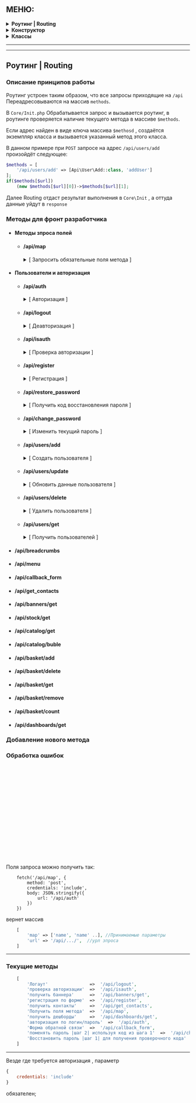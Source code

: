 ## МЕНЮ:

<div>
  <details>
      <summary>
          <b>Роутинг | Routing</b>
      </summary>

  * [Описание принципов работы](#Описание-принципов-работы)
  * [Методы для фронт разработчика](#Методы-для-фронт-разработчика)
  * [Добавление нового метода](#Добавление-нового-метода)
  * [Обработка ошибок](#Обработка-ошибок)

  </details>

  <details>
      <summary>
          <b>Конструктор</b>
      </summary>

  * [Описание системы конструктора](#Описание-системы-конструктора)
  * [Переменные](#Переменные)
  * [Обязательные методы абстрактных классов](#Обязательные-методы-абстрактных-классов)

  </details>

  <details>
      <summary>
          <b>Классы</b>
      </summary>

  * [Basket](#Basket)
  * [Catalog](#Catalog)
  * [Core](#Core)
  * [EventHandlers](#EventHandlers)
  * [Helpers](#Helpers)
  * [HighloadBlock](#HighloadBlock)
  * [Iblock](#Iblock)
  * [Information](#Information)
  * [Integration](#Integration)
  * [Routing](#Routing)
  * [Services](#Services)
  * [User](#User)

  </details>

</div>

-------
---

## Роутинг | Routing

### Описание принципов работы

  Роутинг устроен таким образом, что все запросы приходящие на ```/api``` Переадресовываются на массив ```methods```.

  В `Core/Init.php` Обрабатывается запрос и вызывается роутинг, в роутинге проверяется наличие текущего метода в массиве `$methods`.

  Если адрес найден в виде ключа массива ```$methosd``` , создаётся экземпляр класса и вызывается указанный метод этого класса.

  В данном примере при `POST` запросе на адрес `/api/users/add` произойдёт следующее:
  ```php
  $methods = [
      '/api/users/add' => [Api\User\Add::class, 'addUser']
  ];
  if($methods[$url])
      (new $methods[$url][0])->$methods[$url][1];
  ```
  Далее Routing отдаст результат выполнения в `Core\Init` , а оттуда данные уйдут в `response`


### Методы для фронт разработчика
+ #### Методы зпроса полей

   * #### /api/map

     <details >
        <summary>[ Запросить обязательные поля метода ]</summary>
      <hr>

      >Метод для получения списка полей для других методов и самого себя

      **Принимает:**

      | Параметр |   Описание   |
      | :------- | :----------: |
      | url      | адрес метода |


      **Отдаёт массив вида:**

      | Параметр    |        Описание        |
      | ----------- | :--------------------: |
      | name        |     название поля      |
      | mandatory   |  обязательность поля   |
      | alias       | название поля в Bitrix |
      | description |     описание поля      |

      <hr>
      </details>



+ #### Пользователи и авторизация
  + #### /api/auth
     <details >
        <summary>[ Авторизация ]</summary>
      <hr>

      > Описание

      **Принимает:**

      | Параметр | Описание |
      | :------- | :------: |
      | url      |  адрес   |


      **Отдаёт массив вида:**

      | Параметр | Описание |
      | -------- | :------: |
      | name     | название |

      <hr>
      </details>


  + #### /api/logout
     <details >
        <summary>[ Деавторизация ]</summary>
      <hr>

      > Описание

      **Принимает:**

      | Параметр | Описание |
      | :------- | :------: |
      | url      |  адрес   |


      **Отдаёт массив вида:**

      | Параметр | Описание |
      | -------- | :------: |
      | name     | название |

      <hr>
      </details>


  + #### /api/isauth
     <details >
        <summary>[ Проверка авторизации ]</summary>
      <hr>

      > Описание

      **Принимает:**

      | Параметр | Описание |
      | :------- | :------: |
      | url      |  адрес   |


      **Отдаёт массив вида:**

      | Параметр | Описание |
      | -------- | :------: |
      | name     | название |

      <hr>
      </details>


  + #### /api/register
     <details >
        <summary>[ Регистрация ]</summary>
      <hr>

      > Описание

      **Принимает:**

      | Параметр | Описание |
      | :------- | :------: |
      | url      |  адрес   |


      **Отдаёт массив вида:**

      | Параметр | Описание |
      | -------- | :------: |
      | name     | название |

      <hr>
      </details>


  + #### /api/restore_password
     <details >
        <summary>[ Получить код восстановления пароля ]</summary>
      <hr>

      >Восстановить пароль (пришлет по смс код для [изменения пароля](#apichange-password))

      **Принимает:**

      | Параметр | Описание |
      | :------- | :------: |
      | url      |  адрес   |


      **Отдаёт массив вида:**

      | Параметр | Описание |
      | -------- | :------: |
      | name     | название |

      <hr>
      </details>


  + #### /api/change_password
     <details >
        <summary>[ Изменить текущий пароль ]</summary>
      <hr>

      > Описание

      **Принимает:**

      | Параметр | Описание |
      | :------- | :------: |
      | url      |  адрес   |


      **Отдаёт массив вида:**

      | Параметр | Описание |
      | -------- | :------: |
      | name     | название |

      <hr>
      </details>

  + #### /api/users/add
     <details >
        <summary>[  Создать пользователя ]</summary>
      <hr>

      > Описание

      **Принимает:**

      | Параметр | Описание |
      | :------- | :------: |
      | url      |  адрес   |


      **Отдаёт массив вида:**

      | Параметр | Описание |
      | -------- | :------: |
      | name     | название |

      <hr>
      </details>

  + #### /api/users/update
     <details >
        <summary>[ Обновить данные пользователя ]</summary>
      <hr>

      > Описание

      **Принимает:**

      | Параметр | Описание |
      | :------- | :------: |
      | url      |  адрес   |


      **Отдаёт массив вида:**

      | Параметр | Описание |
      | -------- | :------: |
      | name     | название |

      <hr>
      </details>

  + #### /api/users/delete
     <details >
        <summary>[ Удалить пользователя ]</summary>
      <hr>

      > Описание

      **Принимает:**

      | Параметр | Описание |
      | :------- | :------: |
      | url      |  адрес   |


      **Отдаёт массив вида:**

      | Параметр | Описание |
      | -------- | :------: |
      | name     | название |

      <hr>
      </details>

  + #### /api/users/get
     <details >
        <summary>[ Получить пользователей ]</summary>
      <hr>

      > Описание

      **Принимает:**

      | Параметр | Описание |
      | :------- | :------: |
      | url      |  адрес   |


      **Отдаёт массив вида:**

      | Параметр | Описание |
      | -------- | :------: |
      | name     | название |

      <hr>
      </details>


+ #### /api/breadcrumbs
+ #### /api/menu
+ #### /api/callback_form
+ #### /api/get_contacts
+ #### /api/banners/get
+ #### /api/stock/get
+ #### /api/catalog/get
+ #### /api/catalog/buble
+ #### /api/basket/add
+ #### /api/basket/delete
+ #### /api/basket/get
+ #### /api/basket/remove
+ #### /api/basket/count
+ #### /api/dashboards/get

### Добавление нового метода

### Обработка ошибок

<br>
<br>
<br>
<br>
<a class="anchor" href="#apimaptest"><a>
<br>
<br>
<br>
<br>
<br>
<br>
<br>
<br>
<br>
<br>
<br>
















Поля запроса можно получить так:
```Js
    fetch('/api/map', {
        method: 'post',
        credentials: 'include',
        body: JSON.stringify({
            url: '/api/auth'
        })
    })
```

вернет массив
```php
    [
        'map' => ['name', 'name' ..], //Принимаемые параметры
        'url' => '/api/.../',  //урл зпроса
    ]
```

-----------------------------------------------------------------------
<h3> Текущие методы </h3>

```PHP
    [
        'Логаут'                =>  '/api/logout',
        'проверка авторизации'  =>  '/api/isauth',
        'получить баннера'      =>  '/api/banners/get',
        'регистрация по форме'  =>  '/api/register',
        'получить контакты'     =>  '/api/get_contacts',
        'Получить поля метода'  =>  '/api/map',
        'получить дешборды'     =>  '/api/dashboards/get',
        'авторизация по логин/пароль'  =>  '/api/auth',
        'Форма обратной связи'  =>  '/api/callback_form',
        'поменять пароль |шаг 2| используя код из шага 1'  =>  '/api/change_password',
        'Восстановить пароль |шаг 1| для получения проверочного кода'  =>  '/api/restore_password'
    ]
```
--------------------------------------------------------------------------------------------------------
Везде где требуется авторизация , параметр

```Javascript
{
    credentials: 'include'
}
```

 обязателен;